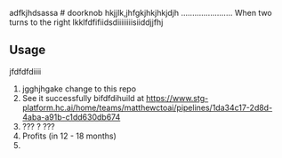 adfkjhdsassa # doorknob
hkjjlk,jhfgkjhkjhkjdjh .......................
When two turns to the right
lkklfdfifiidsdiiiiiiiisiiddjjfhj
## Usage
jfdfdfdiiii
1. jgghjhgake change to this repo
2. See it successfully bifdfdihuild at <https://www.stg-platform.hc.ai/home/teams/matthewctoai/pipelines/1da34c17-2d8d-4aba-a91b-c1dd630db674>
3. ??? ?   ???
4. Profits (in 12 - 18 months)
5.   
